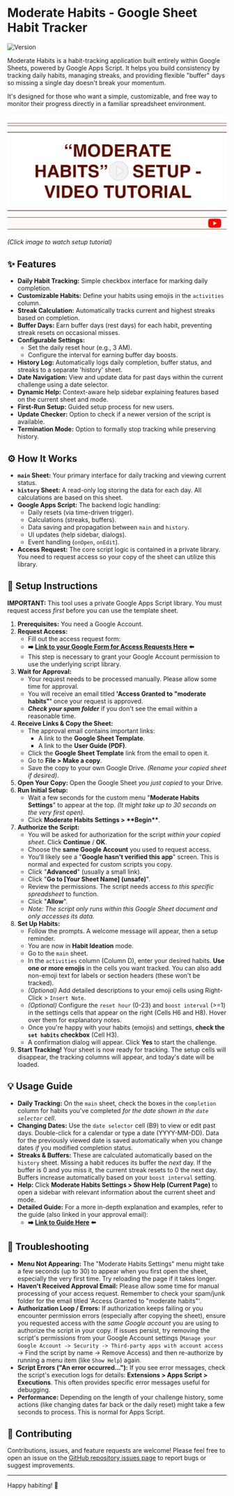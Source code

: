 # Moderate Habits - Google Sheet Habit Tracker

![Version](https://img.shields.io/github/v/release/marcusrprojects/moderate_habits)

Moderate Habits is a habit-tracking application built entirely within Google Sheets, powered by Google Apps Script. It helps you build consistency by tracking daily habits, managing streaks, and providing flexible "buffer" days so missing a single day doesn't break your momentum.

It's designed for those who want a simple, customizable, and free way to monitor their progress directly in a familiar spreadsheet environment.

[![Moderate Habits Video Tutorial Thumbnail](./assets/moderate-habits-thumbnail.png)](https://tinyurl.com/moderate-habits-tutorial)
*(Click image to watch setup tutorial)*

## ✨ Features

* **Daily Habit Tracking:** Simple checkbox interface for marking daily completion.
* **Customizable Habits:** Define your habits using emojis in the `activities` column.
* **Streak Calculation:** Automatically tracks current and highest streaks based on completion.
* **Buffer Days:** Earn buffer days (rest days) for each habit, preventing streak resets on occasional misses.
* **Configurable Settings:**
  * Set the daily reset hour (e.g., 3 AM).
  * Configure the interval for earning buffer day boosts.
* **History Log:** Automatically logs daily completion, buffer status, and streaks to a separate 'history' sheet.
* **Date Navigation:** View and update data for past days within the current challenge using a date selector.
* **Dynamic Help:** Context-aware help sidebar explaining features based on the current sheet and mode.
* **First-Run Setup:** Guided setup process for new users.
* **Update Checker:** Option to check if a newer version of the script is available.
* **Termination Mode:** Option to formally stop tracking while preserving history.

## ⚙️ How It Works

* **`main` Sheet:** Your primary interface for daily tracking and viewing current status.
* **`history` Sheet:** A read-only log storing the data for each day. All calculations are based on this sheet.
* **Google Apps Script:** The backend logic handling:
  * Daily resets (via time-driven trigger).
  * Calculations (streaks, buffers).
  * Data saving and propagation between `main` and `history`.
  * UI updates (help sidebar, dialogs).
  * Event handling (`onOpen`, `onEdit`).
* **Access Request:** The core script logic is contained in a private library. You need to request access so your copy of the sheet can utilize this library.

## 🚀 Setup Instructions

**IMPORTANT:** This tool uses a private Google Apps Script library. You must request access *first* before you can use the template sheet.

1. **Prerequisites:** You need a Google Account.
2. **Request Access:**
    * Fill out the access request form:
    * **➡️ [Link to your Google Form for Access Requests Here](https://tinyurl.com/moderate-habits-form) ⬅️**
    * This step is necessary to grant your Google Account permission to use the underlying script library.
3. **Wait for Approval:**
    * Your request needs to be processed manually. Please allow some time for approval.
    * You will receive an email titled **'Access Granted to "moderate habits"'** once your request is approved.
    * ***Check your spam folder*** if you don't see the email within a reasonable time.
4. **Receive Links & Copy the Sheet:**
    * The approval email contains important links:
        * A link to the **Google Sheet Template**.
        * A link to the **User Guide (PDF)**.
    * Click the **Google Sheet Template** link from the email to open it.
    * Go to **File > Make a copy**.
    * Save the copy to your own Google Drive. *(Rename your copied sheet if desired)*.
5. **Open Your Copy:** Open the Google Sheet *you just copied* to your Drive.
6. **Run Initial Setup:**
    * Wait a few seconds for the custom menu "**Moderate Habits Settings**" to appear at the top. *(It might take up to 30 seconds on the very first open).*
    * Click **Moderate Habits Settings > \*\*Begin\*\***.
7. **Authorize the Script:**
    * You will be asked for authorization for the script *within your copied sheet*. Click **Continue** / **OK**.
    * Choose the **same Google Account** you used to request access.
    * You'll likely see a "**Google hasn't verified this app**" screen. This is normal and expected for custom scripts you copy.
    * Click "**Advanced**" (usually a small link).
    * Click "**Go to [Your Sheet Name] (unsafe)**".
    * Review the permissions. The script needs access *to this specific spreadsheet* to function.
    * Click "**Allow**".
    * *Note: The script only runs within this Google Sheet document and only accesses its data.*
8. **Set Up Habits:**
    * Follow the prompts. A welcome message will appear, then a setup reminder.
    * You are now in **Habit Ideation** mode.
    * Go to the `main` sheet.
    * In the `activities` column (Column D), enter your desired habits. **Use one or more emojis** in the cells you want tracked. You can also add non-emoji text for labels or section headers (these won't be tracked).
    * *(Optional)* Add detailed descriptions to your emoji cells using Right-Click > `Insert Note`.
    * *(Optional)* Configure the `reset hour` (0-23) and `boost interval` (>=1) in the settings cells that appear on the right (Cells H6 and H8). Hover over them for explanatory notes.
    * Once you're happy with your habits (emojis) and settings, **check the `set habits` checkbox** (Cell H3).
    * A confirmation dialog will appear. Click **Yes** to start the challenge.
9. **Start Tracking!** Your sheet is now ready for tracking. The setup cells will disappear, the tracking columns will appear, and today's date will be loaded.

## 💡 Usage Guide

* **Daily Tracking:** On the `main` sheet, check the boxes in the `completion` column for habits you've completed *for the date shown in the `date selector` cell*.
* **Changing Dates:** Use the `date selector` cell (B9) to view or edit past days. Double-click for a calendar or type a date (YYYY-MM-DD). Data for the previously viewed date is saved automatically when you change dates *if* you modified completion status.
* **Streaks & Buffers:** These are calculated automatically based on the `history` sheet. Missing a habit reduces its buffer the *next* day. If the buffer is 0 and you miss it, the current streak resets to 0 the next day. Buffers increase automatically based on your `boost interval` setting.
* **Help:** Click **Moderate Habits Settings > Show Help (Current Page)** to open a sidebar with relevant information about the current sheet and mode.
* **Detailed Guide:** For a more in-depth explanation and examples, refer to the guide (also linked in your approval email):
  * **➡️ [Link to Guide Here](http://tinyurl.com/moderate-habits) ⬅️**

## 🔧 Troubleshooting

* **Menu Not Appearing:** The "Moderate Habits Settings" menu might take a few seconds (up to 30) to appear when you first open the sheet, especially the very first time. Try reloading the page if it takes longer.
* **Haven't Received Approval Email:** Please allow some time for manual processing of your access request. Remember to check your spam/junk folder for the email titled 'Access Granted to "moderate habits"'.
* **Authorization Loop / Errors:** If authorization keeps failing or you encounter permission errors (especially after copying the sheet), ensure you requested access with the *same Google account* you are using to authorize the script in your copy. If issues persist, try removing the script's permissions from your Google Account settings (`Manage your Google Account -> Security -> Third-party apps with account access` -> Find the script by name -> Remove Access) and then re-authorize by running a menu item (like `Show Help`) again.
* **Script Errors ("An error occurred..."):** If you see error messages, check the script's execution logs for details: **Extensions > Apps Script > Executions**. This often provides specific error messages useful for debugging.
* **Performance:** Depending on the length of your challenge history, some actions (like changing dates far back or the daily reset) might take a few seconds to process. This is normal for Apps Script.

## 🙏 Contributing

Contributions, issues, and feature requests are welcome! Please feel free to open an issue on the [GitHub repository issues page](https://github.com/marcusrprojects/moderate_habits/issues) to report bugs or suggest improvements.

---

Happy habiting! 💪
